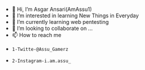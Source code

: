 - 👋 Hi, I’m Asgar Ansari(AmAssu1)
- 👀 I’m interested in learning New Things in  Everyday
- 🌱 I’m currently learning web pentesting
- 💞️ I’m looking to collaborate on ...
- 📫 How to reach me 
-     1-Twitte-@Assu_Gamerz 
-     2-Instagram-i.am.assu_
        
      

<!---
AmAssu1/AmAssu1 is a ✨ special ✨ repository because its `README.md` (this file) appears on your GitHub profile.
You can click the Preview link to take a look at your changes.
--->
